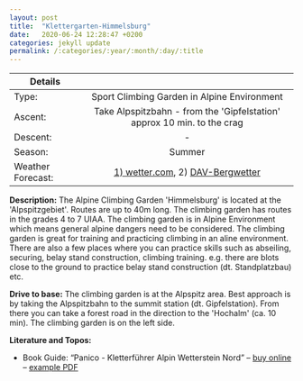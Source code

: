 ```yaml
---
layout: post
title:  "Klettergarten-Himmelsburg"
date:   2020-06-24 12:28:47 +0200
categories: jekyll update
permalink: /:categories/:year/:month/:day/:title
---
```



| Details       |               |
| ------------- |:-------------:|
| Type:         | Sport Climbing Garden in Alpine Environment|
| Ascent:       | Take Alpspitzbahn - from the 'Gipfelstation' approx 10 min. to the crag      |
| Descent:      | -     |
| Season:       |  Summer|
| Weather Forecast: | [1) wetter.com](https://www.wetter.com/deutschland/garmisch-partenkirchen/DE0003244.html), 2) [DAV-Bergwetter](https://www.alpenverein.de/DAV-Services/Bergwetter/Allgaeu-Karwendel-Ammergau-Zugspitze-Arlberg)     |

**Description:**
The Alpine Climbing Garden 'Himmelsburg' is located at the 'Alpspitzgebiet'. Routes are up to 40m long. The climbing garden has routes in the grades 4 to 7 UIAA. The climbing garden is in Alpine Environment which means general alpine dangers need to be considered. The climbing garden is great for training and practicing climbing in an aline environment. There are also a few places where you can practice skills such as abseiling, securing, belay stand construction, climbing training. e.g. there are blots close to the ground to practice belay stand construction (dt. Standplatzbau) etc.


**Drive to base:**
The climbing garden is at the Alpspitz area. Best approach is by taking the Alpspitzbahn to the summit station (dt. Gipfelstation). From there you can take a forest road in the direction to the 'Hochalm' (ca. 10 min). The climbing garden is on the left side.


**Literature and Topos:**
-  Book Guide: “Panico - Kletterführer Alpin Wetterstein Nord” – [buy online](https://www.alpinsport-basis.de/Panico-Kletterfuehrer-Alpin-Wetterstein-Nord) – [example PDF](https://www.panico.de/media/wysiwyg/PDF/Leseproben/Leseprobe-Kletterfuehrer-WettersteinNord.pdf)

